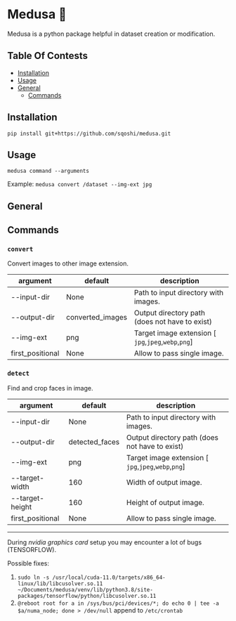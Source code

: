 # Medusa 🐍

Medusa is a python package helpful in dataset creation or modification.

## Table Of Contests

- [Installation](#installation)
- [Usage](#usage)
- [General](#general)
    - [Commands](#commands)

## Installation

`pip install git+https://github.com/sqoshi/medusa.git`

## Usage

`medusa command --arguments`

Example:
`medusa convert /dataset --img-ext jpg`

## General

## Commands

### `convert`

Convert images to other image extension.

| argument | default | description|
|----------|---------|------------|
| --input-dir | None | Path to input directory with images. |
| --output-dir | converted_images | Output directory path (does not have to exist) |
| --img-ext | png | Target image extension [ `jpg`,`jpeg`,`webp`,`png`] |
| first_positional | None | Allow to pass single image.|

### `detect`

Find and crop faces in image.

| argument | default | description|
|----------|---------|------------|
| --input-dir | None | Path to input directory with images. |
| --output-dir | detected_faces | Output directory path (does not have to exist) |
| --img-ext | png | Target image extension [ `jpg`,`jpeg`,`webp`,`png`] |
| --target-width | 160 | Width of output image.|
| --target-height | 160 | Height of output image.|
| first_positional | None | Allow to pass single image.|

----------------------
During _*nvidia graphics card*_ setup you may encounter a lot of bugs (TENSORFLOW).

Possible fixes:

1. `sudo ln -s /usr/local/cuda-11.0/targets/x86_64-linux/lib/libcusolver.so.11 ~/Documents/medusa/venv/lib/python3.8/site-packages/tensorflow/python/libcusolver.so.11`
2. `@reboot root for a in /sys/bus/pci/devices/*; do echo 0 | tee -a $a/numa_node; done > /dev/null`  append
   to  `/etc/crontab`
